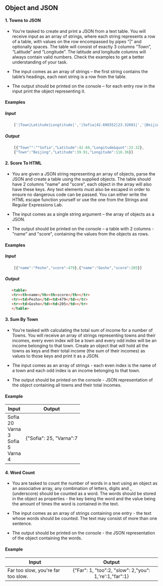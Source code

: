 ## Object and JSON 

#### 1. Towns to JSON

* You’re tasked to create and print a JSON from a text table. You will receive input as an array of strings, where each
string represents a row of a table, with values on the row encompassed by pipes &quot;|&quot; and optionally spaces. The
table will consist of exactly 3 columns “Town”, “Latitude” and “Longitude”. The latitude and longitude columns will
always contain valid numbers. Check the examples to get a better understanding of your task.

* The input comes as an array of strings – the first string contains the table’s headings, each next string is a row from
the table.

* The output should be printed on the console – for each entry row in the input print the object representing it.

#### Examples 

##### Input

```javascript
    ['|Town|Latitude|Longtitude|','|Sofia|42.696552|23.32601|','|Beijing|39.913818|116.363625']
```
##### Output

```javascript
    [{"Town"":""Sofia","Latitude":42.69,"Longitude&quot":23.32},
    {"Town":"Beijing","Latitude":39.91,"Longitude":116.36}]
```

#### 2. Score To HTML 

* You are given a JSON string representing an array of objects, parse the JSON and create a table using the supplied
objects. The table should have 2 columns &quot;name&quot; and &quot;score&quot;, each object in the array will also have these keys.
Any text elements must also be escaped in order to ensure no dangerous code can be passed.
You can either write the HTML escape function yourself or use the one from the Strings and Regular Expressions Lab.

* The input comes as a single string argument – the array of objects as a JSON.

* The output should be printed on the console – a table with 2 columns - &quot;name&quot; and &quot;score&quot;, containing the values
from the objects as rows.

#### Examples

##### Input

```javascript
    [{"name":"Pesho","score":479},{"name":"Gosho","score":205}]
``` 

##### Output
```html
   <table>
   <tr><th>name</th><th>score</th></tr>
   <tr><td>Pesho</td><td>479</td></tr>
   <tr><td>Gosho</td><td>205</td></tr>
   </table>
```

#### 3. Sum By Town 

* You’re tasked with calculating the total sum of income for a number of Towns. You will receive an array of strings
representing towns and their incomes, every even index will be a town and every odd index will be an income
belonging to that town. Create an object that will hold all the towns as keys and their total income (the sum of their
incomes) as values to those keys and print it as a JSON.

* The input comes as an array of strings - each even index is the name of a town and each odd index is an income
belonging to that town.

* The output should be printed on the console - JSON representation of the object containing all towns and their total
incomes.

#### Example

| Input      | Output        |
| -----------|:-------------:|
| Sofia <br> 20 <br> Varna <br> 3 <br> Sofia<br> 5<br> Varna<br> 4|{"Sofia": 25, "Varna":7 |

#### 4. Word Count

* You are tasked to count the number of words in a text using an object as an associative array, any combination of
letters, digits and _ (underscore) should be counted as a word. The words should be stored in the object as
properties - the key being the word and the value being the amount of times the word is contained in the text.

* The input comes as an array of strings containing one entry - the text whose words should be counted. The text may
consist of more than one sentence.

* The output should be printed on the console - the JSON representation of the object containing the words.

#### Example

| Input      | Output        |
| -----------|:-------------:|
|Far too slow, you&#39;re far too slow.|{"Far": 1, "too":2, "slow": 2,"you": 1,'re':1,"far":1} |
